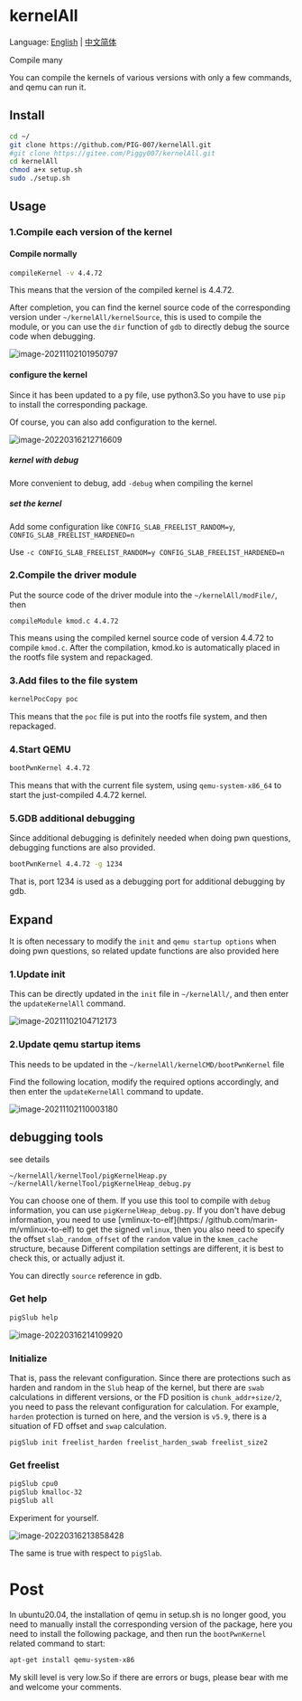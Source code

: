 # kernelAll

Language: [English](https://github.com/PIG-007/kernelAll/blob/master/README_en-US.md) | [中文简体](https://github.com/PIG-007/kernelAll/blob/master/README.md)

Compile many 

You can compile the kernels of various versions with only a few commands, and qemu can run it.

## Install

```bash
cd ~/
git clone https://github.com/PIG-007/kernelAll.git
#git clone https://gitee.com/Piggy007/kernelAll.git
cd kernelAll
chmod a+x setup.sh
sudo ./setup.sh
```

## Usage

### 1.Compile each version of the kernel 

#### Compile normally

```bash
compileKernel -v 4.4.72
```

This means that the version of the compiled kernel is 4.4.72. 

After completion, you can find the kernel source code of the corresponding version under `~/kernelAll/kernelSource`, this is used to compile the module, or you can use the `dir` function of `gdb` to directly debug the source code when debugging.

![image-20211102101950797](https://pig-007.oss-cn-beijing.aliyuncs.com/img/20211102101957.png)

#### configure the kernel

Since it has been updated to a py file, use python3.So you have to use `pip` to install the corresponding package.

Of course, you can also add configuration to the kernel.

![image-20220316212716609](https://pig-007.oss-cn-beijing.aliyuncs.com/img/202203162146026.png)

##### kernel with debug

More convenient to debug, add `-debug` when compiling the kernel

##### set the kernel

Add some configuration like `CONFIG_SLAB_FREELIST_RANDOM=y`, `CONFIG_SLAB_FREELIST_HARDENED=n`

Use `-c CONFIG_SLAB_FREELIST_RANDOM=y CONFIG_SLAB_FREELIST_HARDENED=n `

### 2.Compile the driver module 

Put the source code of the driver module into the `~/kernelAll/modFile/`, then 

```
compileModule kmod.c 4.4.72
```

This means using the compiled kernel source code of version 4.4.72 to compile `kmod.c`. After the compilation, kmod.ko is automatically placed in the rootfs file system and repackaged. 

### 3.Add files to the file system 

```bash
kernelPocCopy poc
```

This means that the `poc` file is put into the rootfs file system, and then repackaged. 

### 4.Start QEMU 

```bash
bootPwnKernel 4.4.72
```

This means that with the current file system, using `qemu-system-x86_64` to start the just-compiled 4.4.72 kernel. 

### 5.GDB additional debugging 

Since additional debugging is definitely needed when doing pwn questions, debugging functions are also provided.

```bash
bootPwnKernel 4.4.72 -g 1234
```

That is, port 1234 is used as a debugging port for additional debugging by gdb.



## Expand

It is often necessary to modify the `init` and `qemu startup options` when doing pwn questions, so related update functions are also provided here

### 1.Update init 

This can be directly updated in the `init` file in `~/kernelAll/`, and then enter the `updateKernelAll` command.

![image-20211102104712173](https://pig-007.oss-cn-beijing.aliyuncs.com/img/20211102104712.png)

### 2.Update qemu startup items

This needs to be updated in the `~/kernelAll/kernelCMD/bootPwnKernel` file 

Find the following location, modify the required options accordingly, and then enter the `updateKernelAll` command to update. 

![image-20211102110003180](https://pig-007.oss-cn-beijing.aliyuncs.com/img/20211102110003.png)



## debugging tools

see details

````
~/kernelAll/kernelTool/pigKernelHeap.py
~/kernelAll/kernelTool/pigKernelHeap_debug.py
````

You can choose one of them. If you use this tool to compile with `debug` information, you can use `pigKernelHeap_debug.py`. If you don't have debug information, you need to use [vmlinux-to-elf](https:/ /github.com/marin-m/vmlinux-to-elf) to get the signed `vmlinux`, then you also need to specify the offset `slab_random_offset` of the `random` value in the `kmem_cache` structure, because Different compilation settings are different, it is best to check this, or actually adjust it.

You can directly `source` reference in gdb.

### Get help

```bash
pigSlub help
````

![image-20220316214109920](https://pig-007.oss-cn-beijing.aliyuncs.com/img/202203162141025.png)

### Initialize

That is, pass the relevant configuration. Since there are protections such as harden and random in the `Slub` heap of the kernel, but there are `swab` calculations in different versions, or the FD position is `chunk_addr+size/2`, you need to pass the relevant configuration for calculation. For example, `harden` protection is turned on here, and the version is `v5.9`, there is a situation of FD offset and `swap` calculation.

````
pigSlub init freelist_harden freelist_harden_swab freelist_size2
````

### Get freelist

```bash
pigSlub cpu0
pigSlub kmalloc-32
pigSlub all
````

Experiment for yourself.

![image-20220316213858428](https://pig-007.oss-cn-beijing.aliyuncs.com/img/202203162151969.png)

The same is true with respect to `pigSlab`.

# Post

In ubuntu20.04, the installation of qemu in setup.sh is no longer good, you need to manually install the corresponding version of the package, here you need to install the following package, and then run the `bootPwnKernel` related command to start: 

```bash
apt-get install qemu-system-x86
```

My skill level is very low.So if there are errors or bugs, please bear with me and welcome your comments. 

